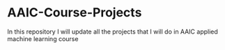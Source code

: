 # AAIC-Course-Projects

In this repository I will update all the projects that I will do in AAIC applied machine learning course
